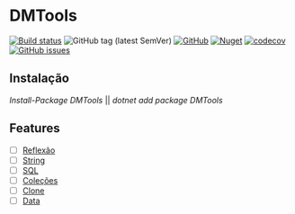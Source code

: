 # DMTools

[![Build status](https://ci.appveyor.com/api/projects/status/02huumx625oq159d/branch/master?svg=true)](https://ci.appveyor.com/project/JDouglasMendes/dmtools/branch/master)
![GitHub tag (latest SemVer)](https://img.shields.io/github/v/tag/JDouglasMendes/DMTools)
[![GitHub](https://img.shields.io/github/license/JDouglasMendes/DMTools)](https://github.com/JDouglasMendes/DMTools/blob/master/LICENSE)
[![Nuget](https://img.shields.io/nuget/v/DMTools)](https://www.nuget.org/packages/DMTools)
[![codecov](https://codecov.io/gh/JDouglasMendes/DMTools/branch/master/graph/badge.svg)](https://codecov.io/gh/JDouglasMendes/DMTools)
[![GitHub issues](https://img.shields.io/github/issues/JDouglasMendes/DMTools)](https://huboard.com/JDouglasMendes/DMTools)

## Instalação
*Install-Package DMTools* || *dotnet add package DMTools*

## Features
* [ ] [Reflexão](https://github.com/JDouglasMendes/DMTools/blob/master/pages/reflection.MD)
* [ ] [String](https://github.com/JDouglasMendes/DMTools/blob/master/pages/reflection.MD)
* [ ] [SQL](https://github.com/JDouglasMendes/DMTools/blob/master/pages/reflection.MD)
* [ ] [Coleções](https://github.com/JDouglasMendes/DMTools/blob/master/pages/reflection.MD)
* [ ] [Clone](https://github.com/JDouglasMendes/DMTools/blob/master/pages/reflection.MD)
* [ ] [Data](https://github.com/JDouglasMendes/DMTools/blob/master/pages/reflection.MD)
